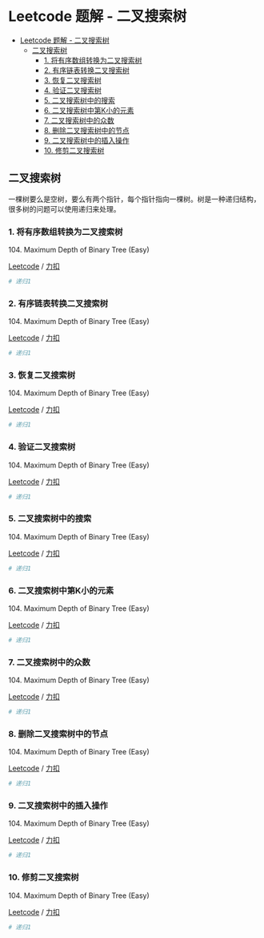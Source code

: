 # Leetcode 题解 - 二叉搜索树
<!-- GFM-TOC -->
* [Leetcode 题解 - 二叉搜索树](#leetcode-题解---二叉搜索树)
    * [二叉搜索树](#二叉搜索树)
        * [1. 将有序数组转换为二叉搜索树](#1-将有序数组转换为二叉搜索树)
        * [2. 有序链表转换二叉搜索树](#2-有序链表转换二叉搜索树)
        * [3. 恢复二叉搜索树](#3-恢复二叉搜索树)
        * [4. 验证二叉搜索树](#4-验证二叉搜索树)
        * [5. 二叉搜索树中的搜索](#5-二叉搜索树中的搜索)
        * [6. 二叉搜索树中第K小的元素](#6-二叉搜索树中第K小的元素)
        * [7. 二叉搜索树中的众数](#7-二叉搜索树中的众数)
        * [8. 删除二叉搜索树中的节点](#8-删除二叉搜索树中的节点)
        * [9. 二叉搜索树中的插入操作](#9-二叉搜索树中的插入操作)
        * [10. 修剪二叉搜索树](#10-修剪二叉搜索树)
<!-- GFM-TOC -->


## 二叉搜索树

一棵树要么是空树，要么有两个指针，每个指针指向一棵树。树是一种递归结构，很多树的问题可以使用递归来处理。

### 1. 将有序数组转换为二叉搜索树

104\. Maximum Depth of Binary Tree (Easy)

[Leetcode]() / [力扣]()

```python
# 递归1

```

### 2. 有序链表转换二叉搜索树

104\. Maximum Depth of Binary Tree (Easy)

[Leetcode]() / [力扣]()

```python
# 递归1

```

### 3. 恢复二叉搜索树

104\. Maximum Depth of Binary Tree (Easy)

[Leetcode]() / [力扣]()

```python
# 递归1

```

### 4. 验证二叉搜索树

104\. Maximum Depth of Binary Tree (Easy)

[Leetcode]() / [力扣]()

```python
# 递归1

```

### 5. 二叉搜索树中的搜索

104\. Maximum Depth of Binary Tree (Easy)

[Leetcode]() / [力扣]()

```python
# 递归1

```

### 6. 二叉搜索树中第K小的元素

104\. Maximum Depth of Binary Tree (Easy)

[Leetcode]() / [力扣]()

```python
# 递归1

```

### 7. 二叉搜索树中的众数

104\. Maximum Depth of Binary Tree (Easy)

[Leetcode]() / [力扣]()

```python
# 递归1

```

### 8. 删除二叉搜索树中的节点

104\. Maximum Depth of Binary Tree (Easy)

[Leetcode]() / [力扣]()

```python
# 递归1

```

### 9. 二叉搜索树中的插入操作

104\. Maximum Depth of Binary Tree (Easy)

[Leetcode]() / [力扣]()

```python
# 递归1

```

### 10. 修剪二叉搜索树

104\. Maximum Depth of Binary Tree (Easy)

[Leetcode]() / [力扣]()

```python
# 递归1

```
